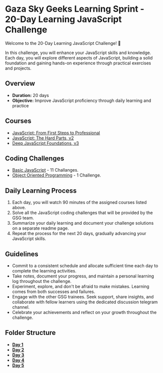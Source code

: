 
# Gaza Sky Geeks Learning Sprint - 20-Day Learning JavaScript Challenge

Welcome to the 20-Day Learning JavaScript Challenge! 🚀

In this challenge, you will enhance your JavaScript skills and knowledge. Each day, you will explore different aspects of JavaScript, building a solid foundation and gaining hands-on experience through practical exercises and projects.

## Overview
- **Duration:** 20 days
- **Objective:** Improve JavaScript proficiency through daily learning and practice


## Courses
 - [JavaScript: From First Steps to Professional](https://frontendmasters.com/courses/javascript-first-steps/)
 - [JavaScript: The Hard Parts, v2](https://frontendmasters.com/courses/javascript-hard-parts-v2/)
 - [Deep JavaScript Foundations, v3](https://frontendmasters.com/courses/deep-javascript-v3/)

## Coding Challenges
 - [Basic JavaScript](https://www.freecodecamp.org/learn/javascript-algorithms-and-data-structures/#basic-javascript) - 11 Challanges.
 - [Object Oriented Programming](https://www.freecodecamp.org/learn/javascript-algorithms-and-data-structures/#object-oriented-programming) - 1 Challenge.


## Daily Learning Process
1. Each day, you will watch 90 minutes of the assigned courses listed above.
2. Solve all the JavaScript coding challenges that will be provided by the GSG team.
3. Summarize your daily learning and document your challenge solutions on a separate readme page.
4. Repeat the process for the next 20 days, gradually advancing your JavaScript skills.



## Guidelines
- Commit to a consistent schedule and allocate sufficient time each day to complete the learning activities.
- Take notes, document your progress, and maintain a personal learning log throughout the challenge.
- Experiment, explore, and don't be afraid to make mistakes. Learning comes from both successes and failures.
- Engage with the other GSG trainees. Seek support, share insights, and collaborate with fellow learners using the dedicated discussion telegram channel.
- Celebrate your achievements and reflect on your growth throughout the challenge.

## Folder Structure
-  [**Day 1**](https://github.com/aya-thafer2/Mastering-JavaScript-in-20-Days/blob/main/Day1.md)
-  [**Day 2**](https://github.com/aya-thafer2/Mastering-JavaScript-in-20-Days/blob/main/Day2.md)
-  [**Day 3**](https://github.com/aya-thafer2/Mastering-JavaScript-in-20-Days/blob/main/Day3.md)
-  [**Day 4**](https://github.com/aya-thafer2/Mastering-JavaScript-in-20-Days/blob/main/Day4.md)
-  [**Day 5**](https://github.com/aya-thafer2/Mastering-JavaScript-in-20-Days/blob/main/Day5.md)
